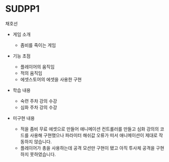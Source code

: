 # SUDPP1
 채호선

 - 게임 소개
   * 좀비를 죽이는 게임

 - 기능 초점
   * 플레이어의 움직임
   * 적의 움직임
   * 에셋스토어의 에셋을 사용한 구현

  - 학습 내용
    * 숙련 주차 강의 수강
    * 심화 주차 강의 수강
   
  - 미구현 내용
    * 적을 좀비 무료 에셋으로 만들어 애니메이션 컨트롤러를 만들고 심화 강의의 코드를 사용해 구현했으나 파라미터 해쉬값 오류가 떠서 애니메이션이 제대로 작동하지 않습니다.
    * 플레이어가 총을 사용하는데 공격 모션만 구현이 됐고 아직 투사체 공격을 구현하지 못하였습니다.
